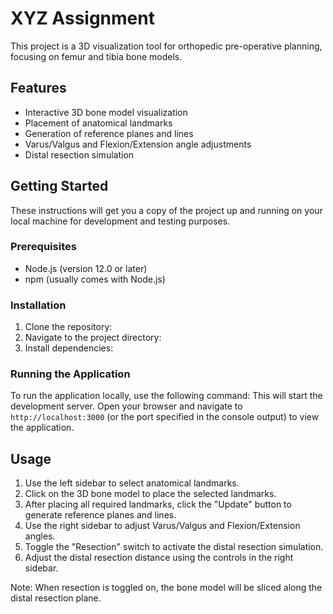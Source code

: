 # XYZ Assignment

This project is a 3D visualization tool for orthopedic pre-operative planning, focusing on femur and tibia bone models.

## Features

- Interactive 3D bone model visualization
- Placement of anatomical landmarks
- Generation of reference planes and lines
- Varus/Valgus and Flexion/Extension angle adjustments
- Distal resection simulation

## Getting Started

These instructions will get you a copy of the project up and running on your local machine for development and testing purposes.

### Prerequisites

- Node.js (version 12.0 or later)
- npm (usually comes with Node.js)

### Installation

1. Clone the repository:
2. Navigate to the project directory:
3. Install dependencies:
### Running the Application

To run the application locally, use the following command:
This will start the development server. Open your browser and navigate to `http://localhost:3000` (or the port specified in the console output) to view the application.

## Usage

1. Use the left sidebar to select anatomical landmarks.
2. Click on the 3D bone model to place the selected landmarks.
3. After placing all required landmarks, click the "Update" button to generate reference planes and lines.
4. Use the right sidebar to adjust Varus/Valgus and Flexion/Extension angles.
5. Toggle the "Resection" switch to activate the distal resection simulation.
6. Adjust the distal resection distance using the controls in the right sidebar.

Note: When resection is toggled on, the bone model will be sliced along the distal resection plane.

